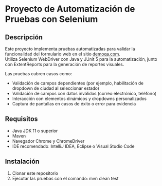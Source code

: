 # Proyecto de Automatización de Pruebas con Selenium

## Descripción

Este proyecto implementa pruebas automatizadas para validar la funcionalidad del formulario web en el sitio [demoqa.com]([https://demoqa.com](https://demoqa.com/automation-practice-form)]).  
Utiliza Selenium WebDriver con Java y JUnit 5 para la automatización, junto con ExtentReports para la generación de reportes visuales.  

Las pruebas cubren casos como:  
- Validación de campos dependientes (por ejemplo, habilitación de dropdown de ciudad al seleccionar estado)  
- Validación de campos con datos inválidos (correo electrónico, teléfono)  
- Interacción con elementos dinámicos y dropdowns personalizados  
- Captura de pantallas en casos de éxito o error para evidencia  

## Requisitos

- Java JDK 11 o superior  
- Maven
- Navegador Chrome y ChromeDriver
- IDE recomendado: IntelliJ IDEA, Eclipse o Visual Studio Code  

## Instalación

1. Clonar este repositorio
2. Ejecutar las pruebas con el comando: mvn clean test
